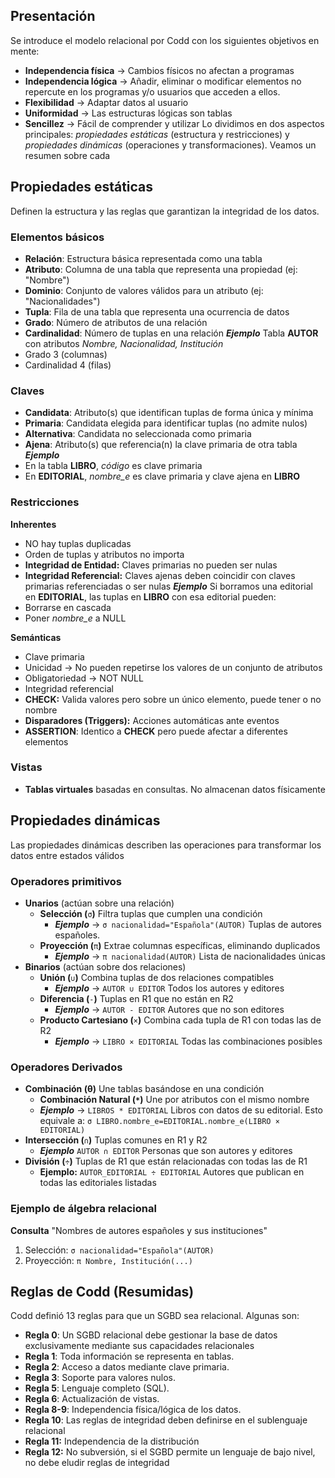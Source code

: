 ## Presentación
Se introduce el modelo relacional por Codd con los siguientes objetivos en mente:
- **Independencia física** -> Cambios físicos no afectan a programas
- **Independencia lógica** -> Añadir, eliminar o modificar elementos no repercute en los programas y/o usuarios que acceden a ellos.
- **Flexibilidad** -> Adaptar datos al usuario
- **Uniformidad** -> Las estructuras lógicas son tablas
- **Sencillez** -> Fácil de comprender y utilizar 
Lo dividimos en dos aspectos principales: *propiedades estáticas* (estructura y restricciones) y *propiedades dinámicas* (operaciones y transformaciones). Veamos un resumen sobre cada
## Propiedades estáticas
Definen la estructura y las reglas que garantizan la integridad de los datos.
### Elementos básicos
- **Relación**: Estructura básica representada como una tabla
- **Atributo**: Columna de una tabla que representa una propiedad (ej: "Nombre")
- **Dominio**: Conjunto de valores válidos para un atributo (ej: "Nacionalidades")
- **Tupla**: Fila de una tabla que representa una ocurrencia de datos
- **Grado**: Número de atributos de una relación
- **Cardinalidad**: Número de tuplas en una relación
***Ejemplo***
Tabla **AUTOR** con atributos *Nombre, Nacionalidad, Institución*
- Grado 3 (columnas)
- Cardinalidad 4 (filas)
### Claves
- **Candidata**: Atributo(s) que identifican tuplas de forma única y mínima
- **Primaria**: Candidata elegida para identificar tuplas (no admite nulos)
- **Alternativa**: Candidata no seleccionada como primaria
- **Ajena**: Atributo(s) que referencia(n) la clave primaria de otra tabla
***Ejemplo***
- En la tabla **LIBRO**, *código* es clave primaria
- En **EDITORIAL**, *nombre_e* es clave primaria y clave ajena en **LIBRO**
### Restricciones

**Inherentes**
- NO hay tuplas duplicadas
- Orden de tuplas y atributos no importa
- **Integridad de Entidad:** Claves primarias no pueden ser nulas
- **Integridad Referencial:** Claves ajenas deben coincidir con claves primarias referenciadas o ser nulas
***Ejemplo***
Si borramos una editorial en **EDITORIAL**, las tuplas en **LIBRO** con esa editorial pueden:
- Borrarse en cascada
- Poner *nombre_e* a NULL

**Semánticas**
- Clave primaria
- Unicidad -> No pueden repetirse los valores de un conjunto de atributos
- Obligatoriedad -> NOT NULL
- Integridad referencial
- **CHECK:** Valida valores pero sobre un único elemento, puede tener o no nombre
- **Disparadores (Triggers):** Acciones automáticas ante eventos
- **ASSERTION**: Identico a **CHECK** pero puede afectar a diferentes elementos
### Vistas
- **Tablas virtuales** basadas en consultas. No almacenan datos físicamente
## Propiedades dinámicas
Las propiedades dinámicas describen las operaciones para transformar los datos entre estados válidos
### Operadores primitivos
- **Unarios** (actúan sobre una relación)
	- **Selección (**`σ`**)** Filtra tuplas que cumplen una condición
		- ***Ejemplo*** -> `σ nacionalidad="Española"(AUTOR)` Tuplas de autores españoles.
	- **Proyección (**`π`**)** Extrae columnas específicas, eliminando duplicados
		- ***Ejemplo*** -> `π nacionalidad(AUTOR)` Lista de nacionalidades únicas
- **Binarios** (actúan sobre dos relaciones)
	- **Unión (**`∪`**)** Combina tuplas de dos relaciones compatibles
		- ***Ejemplo*** -> `AUTOR ∪ EDITOR` Todos los autores y editores
	- **Diferencia (**`-`**)** Tuplas en R1 que no están en R2
		- ***Ejemplo*** -> `AUTOR - EDITOR` Autores que no son editores
	- **Producto Cartesiano (**`×`**)** Combina cada tupla de R1 con todas las de R2
		- ***Ejemplo*** -> `LIBRO × EDITORIAL` Todas las combinaciones posibles
### Operadores Derivados
- **Combinación (θ)** Une tablas basándose en una condición
	- **Combinación Natural (`*`)** Une por atributos con el mismo nombre
	- ***Ejemplo*** -> `LIBROS * EDITORIAL` Libros con datos de su editorial. Esto equivale a: `σ LIBRO.nombre_e=EDITORIAL.nombre_e(LIBRO × EDITORIAL)`
- **Intersección (**`∩`**)** Tuplas comunes en R1 y R2
	- ***Ejemplo*** `AUTOR ∩ EDITOR` Personas que son autores y editores
- **División (**`÷`**)** Tuplas de R1 que están relacionadas con todas las de R1
	- **Ejemplo:** `AUTOR_EDITORIAL ÷ EDITORIAL` Autores que publican en todas las editoriales listadas
### Ejemplo de álgebra relacional
**Consulta** "Nombres de autores españoles y sus instituciones"
1. Selección: `σ nacionalidad="Española"(AUTOR)`
2. Proyección: `π Nombre, Institución(...)`
## Reglas de Codd (Resumidas)
Codd definió 13 reglas para que un SGBD sea relacional. Algunas son:
- **Regla 0**: Un SGBD relacional debe gestionar la base de datos exclusivamente mediante sus capacidades relacionales
- **Regla 1**: Toda información se representa en tablas.
- **Regla 2**: Acceso a datos mediante clave primaria.
- **Regla 3**: Soporte para valores nulos.
- **Regla 5**: Lenguaje completo (SQL).
- **Regla 6**: Actualización de vistas.
- **Regla 8-9**: Independencia física/lógica de los datos.
- **Regla 10**: Las reglas de integridad deben definirse en el sublenguaje relacional
- **Regla 11:** Independencia de la distribución
- **Regla 12:** No subversión, si el SGBD permite un lenguaje de bajo nivel, no debe eludir reglas de integridad
